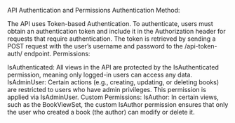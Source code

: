 API Authentication and Permissions
Authentication Method:

The API uses Token-based Authentication. To authenticate, users must obtain an authentication token and include it in the Authorization header for requests that require authentication.
The token is retrieved by sending a POST request with the user’s username and password to the /api-token-auth/ endpoint.
Permissions:

IsAuthenticated: All views in the API are protected by the IsAuthenticated permission, meaning only logged-in users can access any data.
IsAdminUser: Certain actions (e.g., creating, updating, or deleting books) are restricted to users who have admin privileges. This permission is applied via IsAdminUser.
Custom Permissions:
IsAuthor: In certain views, such as the BookViewSet, the custom IsAuthor permission ensures that only the user who created a book (the author) can modify or delete it.